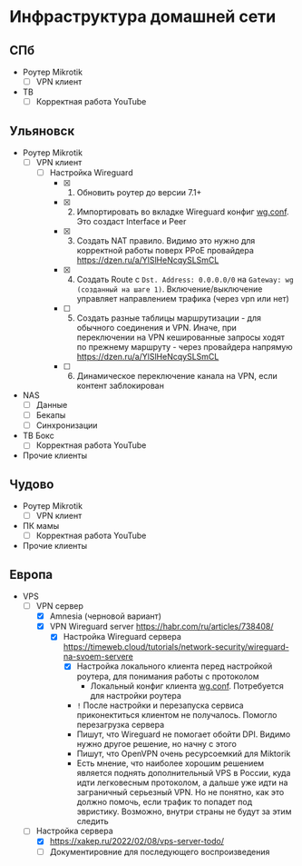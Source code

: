 # Инфраструктура домашней сети

## СПб

- Роутер Mikrotik
  - [ ] VPN клиент
- ТВ
  - [ ] Корректная работа YouTube

## Ульяновск

- Роутер Mikrotik
  - [ ] VPN клиент
    - [ ] Настройка Wireguard
      - [x] 1. Обновить роутер до версии 7.1+
      - [x] 2. Импортировать во вкладке Wireguard конфиг [wg.conf](./configs/wg.conf). Это создаст Interface и Peer
      - [x] 3. Создать NAT правило. Видимо это нужно для корректной работы поверх PPoE провайдера https://dzen.ru/a/YlSlHeNcqySLSmCL
      - [x] 4. Создать Route с `Dst. Address: 0.0.0.0/0` на `Gateway: wg (созданный на шаге 1)`. Включение/выключение управляет направлением трафика (через vpn или нет)
      - [ ] 5. Создать разные таблицы маршрутизации - для обычного соединения и VPN. Иначе, при переключении на VPN кешированные запросы ходят по прежнему маршруту - через провайдера напрямую https://dzen.ru/a/YlSlHeNcqySLSmCL
      - [ ] 6. Динамическое переключение канала на VPN, если контент заблокирован
- NAS
  - [ ] Данные
  - [ ] Бекапы
  - [ ] Синхронизации
- ТВ Бокс
  - [ ] Корректная работа YouTube
- Прочие клиенты

## Чудово

- Роутер Mikrotik
  - [ ] VPN клиент
- ПК мамы
  - [ ] Корректная работа YouTube
- Прочие клиенты

## Европа

- VPS
  - [ ] VPN сервер
    - [x] Amnesia (черновой вариант)
    - [x] VPN Wireguard server https://habr.com/ru/articles/738408/
      - [x] Настройка Wireguard сервера https://timeweb.cloud/tutorials/network-security/wireguard-na-svoem-servere
        - [x] Настройка локального клиента перед настройкой роутера, для понимания работы с протоколом
          - Локальный конфиг клиента [wg.conf](./configs/wg.conf). Потребуется для настройки роутера
        - `!` После настройки и перезапуска сервиса приконектиться клиентом не получалось. Помогло перезагрузка сервера
        - Пишут, что Wireguard не помогает обойти DPI. Видимо нужно другое решение, но начну с этого
        - Пишут, что OpenVPN очень ресурсоемкий для Miktorik
        - Есть мнение, что наиболее хорошим решением является поднять дополнительный VPS в России, куда идти легковесным протоколом, а дальше уже идти на заграничный серьезный VPN. Но не понятно, как это должно помочь, если трафик то попадет под эвристику. Возможно, внутри страны не будут за этим следить
  - [ ] Настройка сервера
    - [x] https://xakep.ru/2022/02/08/vps-server-todo/
    - [ ] Документировние для последующего воспроизведения
